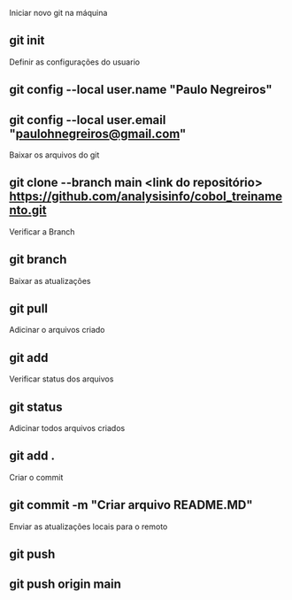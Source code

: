 Iniciar novo git na máquina
## git init

Definir as configurações do usuario 
## git config --local user.name "Paulo Negreiros"
## git config --local user.email "paulohnegreiros@gmail.com"

Baixar os arquivos do git
## git clone --branch <nome da branch> main <link do repositório> https://github.com/analysisinfo/cobol_treinamento.git

Verificar a Branch
## git branch

Baixar as atualizações
## git pull

Adicinar o arquivos criado
## git add <nome do arquivo>

Verificar status dos arquivos
## git status

Adicinar todos arquivos criados
## git add .

Criar o commit
## git commit -m "Criar arquivo README.MD"

Enviar as atualizações locais para o remoto
## git push <remoto> <branch>
## git push origin main
